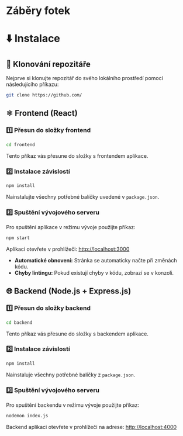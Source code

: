 # Záběry fotek



# ⬇️ Instalace

## 🔁 Klonování repozitáře
Nejprve si klonujte repozitář do svého lokálního prostředí pomocí následujícího příkazu:
```sh
git clone https://github.com/
```

## ⚛️ Frontend (React)

### 1️⃣ Přesun do složky frontend  
```sh
cd frontend
```
Tento příkaz vás přesune do složky s frontendem aplikace.

### 2️⃣ Instalace závislostí  
```sh
npm install
```
Nainstalujte všechny potřebné balíčky uvedené v `package.json`.

### 3️⃣ Spuštění vývojového serveru  
Pro spuštění aplikace v režimu vývoje použijte příkaz:
```sh
npm start
```
Aplikaci otevřete v prohlížeči: [http://localhost:3000](http://localhost:3000)  

- **Automatické obnovení:** Stránka se automaticky načte při změnách kódu.  
- **Chyby lintingu:** Pokud existují chyby v kódu, zobrazí se v konzoli.  

## 🌐 Backend (Node.js + Express.js)

### 1️⃣ Přesun do složky backend  
```sh
cd backend
```
Tento příkaz vás přesune do složky s backendem aplikace.

### 2️⃣ Instalace závislostí  
```sh
npm install
```
Nainstaluje všechny potřebné balíčky z `package.json`.  

### 3️⃣ Spuštění vývojového serveru  
Pro spuštění backendu v režimu vývoje použijte příkaz:
```sh
nodemon index.js
```
Backend aplikaci otevřete v prohlížeči na adrese: [http://localhost:4000](http://localhost:4000)  
